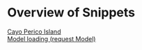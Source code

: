 # Overview of Snippets

[Cayo Perico Island](cayo-perico.md) \
[Model loading (request Model)](request-model.md)